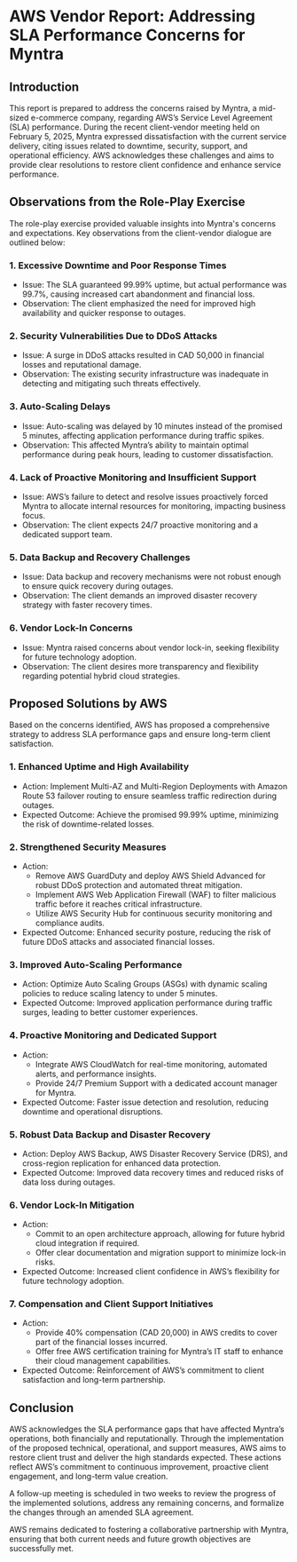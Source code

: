 # AWS Vendor Report: Addressing SLA Performance Concerns for Myntra

## Introduction

This report is prepared to address the concerns raised by Myntra, a mid-sized e-commerce company, regarding AWS’s Service Level Agreement (SLA) performance. During the recent client-vendor meeting held on February 5, 2025, Myntra expressed dissatisfaction with the current service delivery, citing issues related to downtime, security, support, and operational efficiency. AWS acknowledges these challenges and aims to provide clear resolutions to restore client confidence and enhance service performance.

## Observations from the Role-Play Exercise

The role-play exercise provided valuable insights into Myntra's concerns and expectations. Key observations from the client-vendor dialogue are outlined below:

### 1. Excessive Downtime and Poor Response Times
- Issue: The SLA guaranteed 99.99% uptime, but actual performance was 99.7%, causing increased cart abandonment and financial loss.
- Observation: The client emphasized the need for improved high availability and quicker response to outages.

### 2. Security Vulnerabilities Due to DDoS Attacks
- Issue: A surge in DDoS attacks resulted in CAD 50,000 in financial losses and reputational damage.
- Observation: The existing security infrastructure was inadequate in detecting and mitigating such threats effectively.

### 3. Auto-Scaling Delays
- Issue: Auto-scaling was delayed by 10 minutes instead of the promised 5 minutes, affecting application performance during traffic spikes.
- Observation: This affected Myntra’s ability to maintain optimal performance during peak hours, leading to customer dissatisfaction.

### 4. Lack of Proactive Monitoring and Insufficient Support
- Issue: AWS’s failure to detect and resolve issues proactively forced Myntra to allocate internal resources for monitoring, impacting business focus.
- Observation: The client expects 24/7 proactive monitoring and a dedicated support team.

### 5. Data Backup and Recovery Challenges
- Issue: Data backup and recovery mechanisms were not robust enough to ensure quick recovery during outages.
- Observation: The client demands an improved disaster recovery strategy with faster recovery times.

### 6. Vendor Lock-In Concerns
- Issue: Myntra raised concerns about vendor lock-in, seeking flexibility for future technology adoption.
- Observation: The client desires more transparency and flexibility regarding potential hybrid cloud strategies.


## Proposed Solutions by AWS

Based on the concerns identified, AWS has proposed a comprehensive strategy to address SLA performance gaps and ensure long-term client satisfaction.

### 1. Enhanced Uptime and High Availability
- Action: Implement Multi-AZ and Multi-Region Deployments with Amazon Route 53 failover routing to ensure seamless traffic redirection during outages.
- Expected Outcome: Achieve the promised 99.99% uptime, minimizing the risk of downtime-related losses.

### 2. Strengthened Security Measures
- Action: 
  - Remove AWS GuardDuty and deploy AWS Shield Advanced for robust DDoS protection and automated threat mitigation.
  - Implement AWS Web Application Firewall (WAF) to filter malicious traffic before it reaches critical infrastructure.
  - Utilize AWS Security Hub for continuous security monitoring and compliance audits.
- Expected Outcome: Enhanced security posture, reducing the risk of future DDoS attacks and associated financial losses.

### 3. Improved Auto-Scaling Performance
- Action: Optimize Auto Scaling Groups (ASGs) with dynamic scaling policies to reduce scaling latency to under 5 minutes.
- Expected Outcome: Improved application performance during traffic surges, leading to better customer experiences.

### 4. Proactive Monitoring and Dedicated Support
- Action: 
  - Integrate AWS CloudWatch for real-time monitoring, automated alerts, and performance insights.
  - Provide 24/7 Premium Support with a dedicated account manager for Myntra.
- Expected Outcome: Faster issue detection and resolution, reducing downtime and operational disruptions.

### 5. Robust Data Backup and Disaster Recovery
- Action: Deploy AWS Backup, AWS Disaster Recovery Service (DRS), and cross-region replication for enhanced data protection.
- Expected Outcome: Improved data recovery times and reduced risks of data loss during outages.

### 6. Vendor Lock-In Mitigation
- Action: 
  - Commit to an open architecture approach, allowing for future hybrid cloud integration if required.
  - Offer clear documentation and migration support to minimize lock-in risks.
- Expected Outcome: Increased client confidence in AWS’s flexibility for future technology adoption.

### 7. Compensation and Client Support Initiatives
- Action: 
  - Provide 40% compensation (CAD 20,000) in AWS credits to cover part of the financial losses incurred.
  - Offer free AWS certification training for Myntra’s IT staff to enhance their cloud management capabilities.
- Expected Outcome: Reinforcement of AWS’s commitment to client satisfaction and long-term partnership.


## Conclusion

AWS acknowledges the SLA performance gaps that have affected Myntra’s operations, both financially and reputationally. Through the implementation of the proposed technical, operational, and support measures, AWS aims to restore client trust and deliver the high standards expected. These actions reflect AWS’s commitment to continuous improvement, proactive client engagement, and long-term value creation.

A follow-up meeting is scheduled in two weeks to review the progress of the implemented solutions, address any remaining concerns, and formalize the changes through an amended SLA agreement.

AWS remains dedicated to fostering a collaborative partnership with Myntra, ensuring that both current needs and future growth objectives are successfully met.
